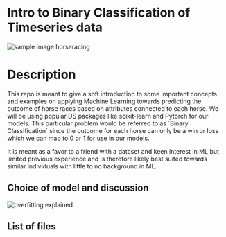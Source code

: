 # Intro to Binary Classification of Timeseries data
![sample image horseracing](https://wallpaperaccess.com/full/2107537.jpg)

# Description
This repo is meant to give a soft introduction to some important concepts and examples on applying Machine Learning towards predicting the outcome of horse races based on attributes connected to each horse. We will be using popular DS packages like scikit-learn and Pytorch for our models. This particular problem would be referred to as ´Binary Classification´ since the outcome for each horse can only be a win or loss which we can map to 0 or 1 for use in our models.

It is meant as a favor to a friend with a dataset and keen interest in ML but limited previous experience and is therefore likely best suited towards similar individuals with little to no background in ML.

## Choice of model and discussion
![overfitting explained]([https://wallpaperaccess.com/full/2107537.jpg](https://miro.medium.com/max/1125/1*_7OPgojau8hkiPUiHoGK_w.png))


## List of files
